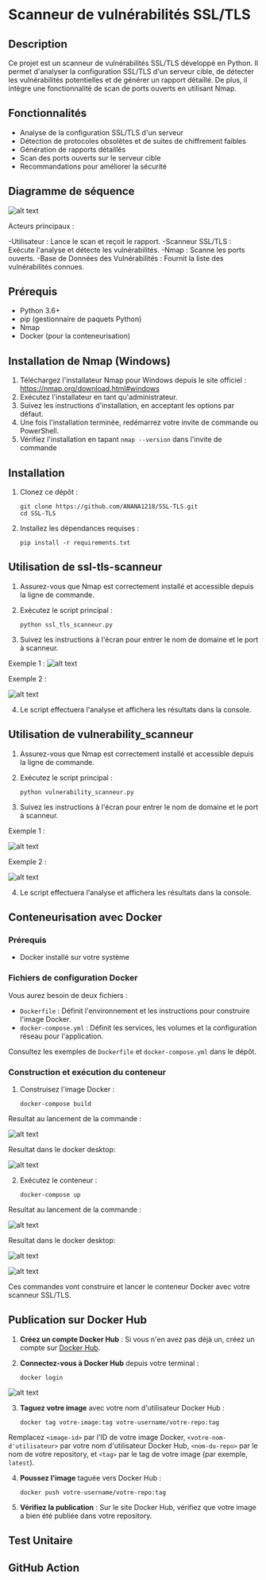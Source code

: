 # Scanneur de vulnérabilités SSL/TLS

## Description
Ce projet est un scanneur de vulnérabilités SSL/TLS développé en Python. Il permet d'analyser la configuration SSL/TLS d'un serveur cible, de détecter les vulnérabilités potentielles et de générer un rapport détaillé. De plus, il intègre une fonctionnalité de scan de ports ouverts en utilisant Nmap.

## Fonctionnalités
- Analyse de la configuration SSL/TLS d'un serveur
- Détection de protocoles obsolètes et de suites de chiffrement faibles
- Génération de rapports détaillés
- Scan des ports ouverts sur le serveur cible
- Recommandations pour améliorer la sécurité

## Diagramme de séquence
![alt text](images/Diagramme_sequence.png)

Acteurs principaux :

   -Utilisateur : Lance le scan et reçoit le rapport.
   -Scanneur SSL/TLS : Exécute l'analyse et détecte les vulnérabilités.
   -Nmap : Scanne les ports ouverts.
   -Base de Données des Vulnérabilités : Fournit la liste des vulnérabilités connues.


## Prérequis
- Python 3.6+
- pip (gestionnaire de paquets Python)
- Nmap
- Docker (pour la conteneurisation)

## Installation de Nmap (Windows)
1. Téléchargez l'installateur Nmap pour Windows depuis le site officiel : https://nmap.org/download.html#windows
2. Exécutez l'installateur en tant qu'administrateur.
3. Suivez les instructions d'installation, en acceptant les options par défaut.
4. Une fois l'installation terminée, redémarrez votre invite de commande ou PowerShell.
5. Vérifiez l'installation en tapant `nmap --version` dans l'invite de commande

## Installation
1. Clonez ce dépôt :
   ```
   git clone https://github.com/ANANA1218/SSL-TLS.git
   cd SSL-TLS
   ```

2. Installez les dépendances requises :
   ```
   pip install -r requirements.txt
   ```

## Utilisation de ssl-tls-scanneur
1. Assurez-vous que Nmap est correctement installé et accessible depuis la ligne de commande.
2. Exécutez le script principal :
   ```
   python ssl_tls_scanneur.py
   ```

3. Suivez les instructions à l'écran pour entrer le nom de domaine et le port à scanneur.

Exemple 1 :
![alt text](images/image.png)

Exemple 2 :

![alt text](images/image1.png)

4. Le script effectuera l'analyse et affichera les résultats dans la console.

## Utilisation de vulnerability_scanneur
1. Assurez-vous que Nmap est correctement installé et accessible depuis la ligne de commande.
2. Exécutez le script principal :
   ```
   python vulnerability_scanneur.py
   ```

3. Suivez les instructions à l'écran pour entrer le nom de domaine et le port à scanneur.

Exemple 1 :

![alt text](images/scan1.png)

Exemple 2 :

![alt text](images/scan2.png)

4. Le script effectuera l'analyse et affichera les résultats dans la console.

## Conteneurisation avec Docker

### Prérequis
- Docker installé sur votre système

### Fichiers de configuration Docker
Vous aurez besoin de deux fichiers :
- `Dockerfile` : Définit l'environnement et les instructions pour construire l'image Docker.
- `docker-compose.yml` : Définit les services, les volumes et la configuration réseau pour l'application.

Consultez les exemples de `Dockerfile` et `docker-compose.yml` dans le dépôt.

### Construction et exécution du conteneur
1. Construisez l'image Docker :
   ```
   docker-compose build
   ```
Resultat au lancement de la commande :

![alt text](images/compose-build.png)

Resultat dans le docker desktop:

![alt text](images/docker-image.png)

2. Exécutez le conteneur :
   ```
   docker-compose up
   ```

Resultat au lancement de la commande :

![alt text](images/compose-up.png)

Resultat dans le docker desktop:

![alt text](images/up.png)

![alt text](images/console.png)

Ces commandes vont construire et lancer le conteneur Docker avec votre scanneur SSL/TLS.

## Publication sur Docker Hub

1. **Créez un compte Docker Hub** : Si vous n'en avez pas déjà un, créez un compte sur [Docker Hub](https://hub.docker.com/).

2. **Connectez-vous à Docker Hub** depuis votre terminal :

   ```
   docker login
   ```

![alt text](images/docker_login.png)


3. **Taguez votre image** avec votre nom d'utilisateur Docker Hub :

   ```
   docker tag votre-image:tag votre-username/votre-repo:tag
   ```

Remplacez `<image-id>` par l'ID de votre image Docker, `<votre-nom-d'utilisateur>` par votre nom d'utilisateur Docker Hub, `<nom-du-repo>` par le nom de votre repository, et `<tag>` par le tag de votre image (par exemple, `latest`).

4. **Poussez l'image** taguée vers Docker Hub :

   ```
   docker push votre-username/votre-repo:tag
   ```

5. **Vérifiez la publication** : Sur le site Docker Hub, vérifiez que votre image a bien été publiée dans votre repository.

## Test Unitaire 


## GitHub Action


